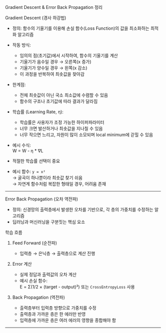 Gradient Descent & Error Back Propagation 정리

Gradient Descent (경사 하강법)

- 정의: 함수의 기울기를 이용해 손실 함수(Loss Function)의 값을 최소화하는 최적화 알고리즘
- 작동 방식:
  - 임의의 점(초기값)에서 시작하여, 함수의 기울기를 계산
  - 기울기가 음수일 경우 → 오른쪽(x 증가)
  - 기울기가 양수일 경우 → 왼쪽(x 감소)
  - 이 과정을 반복하여 최솟값을 찾아감

- 한계점:
  - 전체 최솟값이 아닌 국소 최소값에 수렴할 수 있음
  - 함수의 구조나 초기값에 따라 결과가 달라짐

- 학습률 (Learning Rate, η):
  - 학습률은 사용자가 조정 가능한 하이퍼파라미터
  - 너무 크면 발산하거나 최솟값을 지나칠 수 있음
  - 너무 작으면 느리고, 자원이 많이 소모되며 local minimum에 갇힐 수 있음

- 예시 수식:  
  W = W - η * ∇L

- 적절한 학습률 선택이 중요  
- 예시 함수: `y = x²`  
  → 굴곡이 하나뿐이라 최솟값 찾기 쉬움  
  → 자연계 함수처럼 복잡한 형태일 경우, 어려움 존재

---

Error Back Propagation (오차 역전파)

- 정의: 신경망의 출력층에서 발생한 오차를 기반으로, 각 층의 가중치를 수정하는 알고리즘
- 딥러닝과 머신러닝을 구분짓는 핵심 요소

학습 흐름

1. Feed Forward (순전파) 
   - 입력층 → 은닉층 → 출력층으로 계산 진행

2. Error 계산
   - 실제 정답과 출력값의 오차 계산  
   - 예시 손실 함수:  
     E = Σ(1/2 × (target - output)²) 
     또는 `CrossEntropyLoss` 사용

3. Back Propagation (역전파)  
   - 출력층부터 입력층 방향으로 가중치를 수정  
   - 출력층과 가까운 층은 한 에러만 반영  
   - 입력층에 가까운 층은 여러 에러의 영향을 종합해야 함

---


